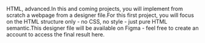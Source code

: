 HTML, advanced.In this and coming projects, you will implement from scratch a webpage from a designer file.For this first project, you will focus on the HTML structure only - no CSS, no style - just pure HTML semantic.This designer file will be available on Figma - feel free to create an account to access the final result here.